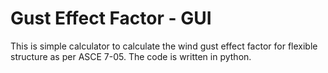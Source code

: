 # Gust Effect Factor - GUI

This is simple calculator to calculate the wind gust effect factor for flexible structure as per ASCE 7-05.
The code is written in python.